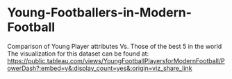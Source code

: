 # Young-Footballers-in-Modern-Football
Comparison of Young Player attributes Vs. Those of the best 5 in the world 
The visualization for this dataset can be found at: https://public.tableau.com/views/YoungFootballPlayersforModernFootball/PowerDash?:embed=y&:display_count=yes&:origin=viz_share_link
